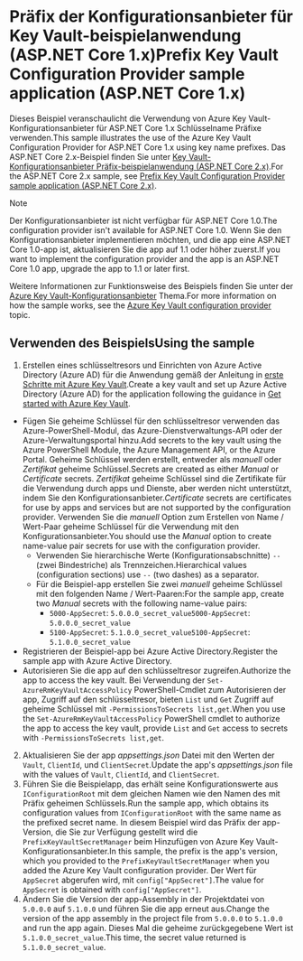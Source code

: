 # <a name="prefix-key-vault-configuration-provider-sample-application-aspnet-core-1x"></a><span data-ttu-id="cd83d-101">Präfix der Konfigurationsanbieter für Key Vault-beispielanwendung (ASP.NET Core 1.x)</span><span class="sxs-lookup"><span data-stu-id="cd83d-101">Prefix Key Vault Configuration Provider sample application (ASP.NET Core 1.x)</span></span>

<span data-ttu-id="cd83d-102">Dieses Beispiel veranschaulicht die Verwendung von Azure Key Vault-Konfigurationsanbieter für ASP.NET Core 1.x Schlüsselname Präfixe verwenden.</span><span class="sxs-lookup"><span data-stu-id="cd83d-102">This sample illustrates the use of the Azure Key Vault Configuration Provider for ASP.NET Core 1.x using key name prefixes.</span></span> <span data-ttu-id="cd83d-103">Das ASP.NET Core 2.x-Beispiel finden Sie unter [Key Vault-Konfigurationsanbieter Präfix-beispielanwendung (ASP.NET Core 2.x)](https://github.com/aspnet/Docs/tree/master/aspnetcore/security/key-vault-configuration/samples/key-name-prefix-sample/2.x).</span><span class="sxs-lookup"><span data-stu-id="cd83d-103">For the ASP.NET Core 2.x sample, see [Prefix Key Vault Configuration Provider sample application (ASP.NET Core 2.x)](https://github.com/aspnet/Docs/tree/master/aspnetcore/security/key-vault-configuration/samples/key-name-prefix-sample/2.x).</span></span>

> [!NOTE]
> <span data-ttu-id="cd83d-104">Der Konfigurationsanbieter ist nicht verfügbar für ASP.NET Core 1.0.</span><span class="sxs-lookup"><span data-stu-id="cd83d-104">The configuration provider isn't available for ASP.NET Core 1.0.</span></span> <span data-ttu-id="cd83d-105">Wenn Sie den Konfigurationsanbieter implementieren möchten, und die app eine ASP.NET Core 1.0-app ist, aktualisieren Sie die app auf 1.1 oder höher zuerst.</span><span class="sxs-lookup"><span data-stu-id="cd83d-105">If you want to implement the configuration provider and the app is an ASP.NET Core 1.0 app, upgrade the app to 1.1 or later first.</span></span>

<span data-ttu-id="cd83d-106">Weitere Informationen zur Funktionsweise des Beispiels finden Sie unter der [Azure Key Vault-Konfigurationsanbieter](xref:security/key-vault-configuration) Thema.</span><span class="sxs-lookup"><span data-stu-id="cd83d-106">For more information on how the sample works, see the [Azure Key Vault configuration provider](xref:security/key-vault-configuration) topic.</span></span>

## <a name="using-the-sample"></a><span data-ttu-id="cd83d-107">Verwenden des Beispiels</span><span class="sxs-lookup"><span data-stu-id="cd83d-107">Using the sample</span></span>
1. <span data-ttu-id="cd83d-108">Erstellen eines schlüsseltresors und Einrichten von Azure Active Directory (Azure AD) für die Anwendung gemäß der Anleitung in [erste Schritte mit Azure Key Vault](https://azure.microsoft.com/documentation/articles/key-vault-get-started/).</span><span class="sxs-lookup"><span data-stu-id="cd83d-108">Create a key vault and set up Azure Active Directory (Azure AD) for the application following the guidance in [Get started with Azure Key Vault](https://azure.microsoft.com/documentation/articles/key-vault-get-started/).</span></span>
  * <span data-ttu-id="cd83d-109">Fügen Sie geheime Schlüssel für den schlüsseltresor verwenden das Azure-PowerShell-Modul, das Azure-Dienstverwaltungs-API oder der Azure-Verwaltungsportal hinzu.</span><span class="sxs-lookup"><span data-stu-id="cd83d-109">Add secrets to the key vault using the Azure PowerShell Module, the Azure Management API, or the Azure Portal.</span></span> <span data-ttu-id="cd83d-110">Geheime Schlüssel werden erstellt, entweder als *manuell* oder *Zertifikat* geheime Schlüssel.</span><span class="sxs-lookup"><span data-stu-id="cd83d-110">Secrets are created as either *Manual* or *Certificate* secrets.</span></span> <span data-ttu-id="cd83d-111">*Zertifikat* geheime Schlüssel sind die Zertifikate für die Verwendung durch apps und Dienste, aber werden nicht unterstützt, indem Sie den Konfigurationsanbieter.</span><span class="sxs-lookup"><span data-stu-id="cd83d-111">*Certificate* secrets are certificates for use by apps and services but are not supported by the configuration provider.</span></span> <span data-ttu-id="cd83d-112">Verwenden Sie die *manuell* Option zum Erstellen von Name / Wert-Paar geheime Schlüssel für die Verwendung mit den Konfigurationsanbieter.</span><span class="sxs-lookup"><span data-stu-id="cd83d-112">You should use the *Manual* option to create name-value pair secrets for use with the configuration provider.</span></span>
    * <span data-ttu-id="cd83d-113">Verwenden Sie hierarchische Werte (Konfigurationsabschnitte) `--` (zwei Bindestriche) als Trennzeichen.</span><span class="sxs-lookup"><span data-stu-id="cd83d-113">Hierarchical values (configuration sections) use `--` (two dashes) as a separator.</span></span>
    * <span data-ttu-id="cd83d-114">Für die Beispiel-app erstellen Sie zwei *manuell* geheime Schlüssel mit den folgenden Name / Wert-Paaren:</span><span class="sxs-lookup"><span data-stu-id="cd83d-114">For the sample app, create two *Manual* secrets with the following name-value pairs:</span></span>
      * <span data-ttu-id="cd83d-115">`5000-AppSecret`: `5.0.0.0_secret_value`</span><span class="sxs-lookup"><span data-stu-id="cd83d-115">`5000-AppSecret`: `5.0.0.0_secret_value`</span></span>
      * <span data-ttu-id="cd83d-116">`5100-AppSecret`: `5.1.0.0_secret_value`</span><span class="sxs-lookup"><span data-stu-id="cd83d-116">`5100-AppSecret`: `5.1.0.0_secret_value`</span></span>
  * <span data-ttu-id="cd83d-117">Registrieren der Beispiel-app bei Azure Active Directory.</span><span class="sxs-lookup"><span data-stu-id="cd83d-117">Register the sample app with Azure Active Directory.</span></span>
  * <span data-ttu-id="cd83d-118">Autorisieren Sie die app auf den schlüsseltresor zugreifen.</span><span class="sxs-lookup"><span data-stu-id="cd83d-118">Authorize the app to access the key vault.</span></span> <span data-ttu-id="cd83d-119">Bei Verwendung der `Set-AzureRmKeyVaultAccessPolicy` PowerShell-Cmdlet zum Autorisieren der app, Zugriff auf den schlüsseltresor, bieten `List` und `Get` Zugriff auf geheime Schlüssel mit `-PermissionsToSecrets list,get`.</span><span class="sxs-lookup"><span data-stu-id="cd83d-119">When you use the `Set-AzureRmKeyVaultAccessPolicy` PowerShell cmdlet to authorize the app to access the key vault, provide `List` and `Get` access to secrets with `-PermissionsToSecrets list,get`.</span></span>
2. <span data-ttu-id="cd83d-120">Aktualisieren Sie der app *appsettings.json* Datei mit den Werten der `Vault`, `ClientId`, und `ClientSecret`.</span><span class="sxs-lookup"><span data-stu-id="cd83d-120">Update the app's *appsettings.json* file with the values of `Vault`, `ClientId`, and `ClientSecret`.</span></span>
3. <span data-ttu-id="cd83d-121">Führen Sie die Beispielapp, das erhält seine Konfigurationswerte aus `IConfigurationRoot` mit dem gleichen Namen wie den Namen des mit Präfix geheimen Schlüssels.</span><span class="sxs-lookup"><span data-stu-id="cd83d-121">Run the sample app, which obtains its configuration values from `IConfigurationRoot` with the same name as the prefixed secret name.</span></span> <span data-ttu-id="cd83d-122">In diesem Beispiel wird das Präfix der app-Version, die Sie zur Verfügung gestellt wird die `PrefixKeyVaultSecretManager` beim Hinzufügen von Azure Key Vault-Konfigurationsanbieter.</span><span class="sxs-lookup"><span data-stu-id="cd83d-122">In this sample, the prefix is the app's version, which you provided to the `PrefixKeyVaultSecretManager` when you added the Azure Key Vault configuration provider.</span></span> <span data-ttu-id="cd83d-123">Der Wert für `AppSecret` abgerufen wird, mit `config["AppSecret"]`.</span><span class="sxs-lookup"><span data-stu-id="cd83d-123">The value for `AppSecret` is obtained with `config["AppSecret"]`.</span></span>
4. <span data-ttu-id="cd83d-124">Ändern Sie die Version der app-Assembly in der Projektdatei von `5.0.0.0` auf `5.1.0.0` und führen Sie die app erneut aus.</span><span class="sxs-lookup"><span data-stu-id="cd83d-124">Change the version of the app assembly in the project file from `5.0.0.0` to `5.1.0.0` and run the app again.</span></span> <span data-ttu-id="cd83d-125">Dieses Mal die geheime zurückgegebene Wert ist `5.1.0.0_secret_value`.</span><span class="sxs-lookup"><span data-stu-id="cd83d-125">This time, the secret value returned is `5.1.0.0_secret_value`.</span></span>
